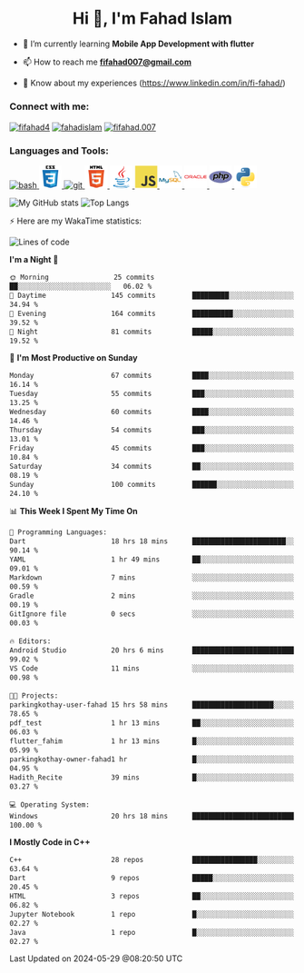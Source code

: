 <h1 align="center">Hi 👋, I'm Fahad Islam</h1>


- 🌱 I’m currently learning **Mobile App Development with flutter**

- 📫 How to reach me **fifahad007@gmail.com**

- 📄 Know about my experiences (https://www.linkedin.com/in/fi-fahad/)

<h3 align="left">Connect with me:</h3>
<p align="left">
<a href="https://twitter.com/fifahad4" target="blank"><img align="center" src="https://raw.githubusercontent.com/rahuldkjain/github-profile-readme-generator/master/src/images/icons/Social/twitter.svg" alt="fifahad4" height="30" width="40" /></a>
<a href="https://www.linkedin.com/in/fi-fahad/" target="blank"><img align="center" src="https://raw.githubusercontent.com/rahuldkjain/github-profile-readme-generator/master/src/images/icons/Social/linked-in-alt.svg" alt="fahadislam" height="30" width="40" /></a>
<a href="https://fb.com/fifahad.007" target="blank"><img align="center" src="https://raw.githubusercontent.com/rahuldkjain/github-profile-readme-generator/master/src/images/icons/Social/facebook.svg" alt="fifahad.007" height="30" width="40" /></a>
</p>

<h3 align="left">Languages and Tools:</h3>
<p align="left"> <a href="https://www.gnu.org/software/bash/" target="_blank" rel="noreferrer"> <img src="https://www.vectorlogo.zone/logos/gnu_bash/gnu_bash-icon.svg" alt="bash" width="40" height="40"/> </a> <a href="https://www.w3schools.com/css/" target="_blank" rel="noreferrer"> <img src="https://raw.githubusercontent.com/devicons/devicon/master/icons/css3/css3-original-wordmark.svg" alt="css3" width="40" height="40"/> </a> <a href="https://git-scm.com/" target="_blank" rel="noreferrer"> <img src="https://www.vectorlogo.zone/logos/git-scm/git-scm-icon.svg" alt="git" width="40" height="40"/> </a> <a href="https://www.w3.org/html/" target="_blank" rel="noreferrer"> <img src="https://raw.githubusercontent.com/devicons/devicon/master/icons/html5/html5-original-wordmark.svg" alt="html5" width="40" height="40"/> </a> <a href="https://www.java.com" target="_blank" rel="noreferrer"> <img src="https://raw.githubusercontent.com/devicons/devicon/master/icons/java/java-original.svg" alt="java" width="40" height="40"/> </a> <a href="https://developer.mozilla.org/en-US/docs/Web/JavaScript" target="_blank" rel="noreferrer"> <img src="https://raw.githubusercontent.com/devicons/devicon/master/icons/javascript/javascript-original.svg" alt="javascript" width="40" height="40"/> </a> <a href="https://www.mysql.com/" target="_blank" rel="noreferrer"> <img src="https://raw.githubusercontent.com/devicons/devicon/master/icons/mysql/mysql-original-wordmark.svg" alt="mysql" width="40" height="40"/> </a> <a href="https://www.oracle.com/" target="_blank" rel="noreferrer"> <img src="https://raw.githubusercontent.com/devicons/devicon/master/icons/oracle/oracle-original.svg" alt="oracle" width="40" height="40"/> </a> <a href="https://www.php.net" target="_blank" rel="noreferrer"> <img src="https://raw.githubusercontent.com/devicons/devicon/master/icons/php/php-original.svg" alt="php" width="40" height="40"/> </a> <a href="https://www.python.org" target="_blank" rel="noreferrer"> <img src="https://raw.githubusercontent.com/devicons/devicon/master/icons/python/python-original.svg" alt="python" width="40" height="40"/> </a> </p>

![My GitHub stats](https://github-readme-stats.vercel.app/api?username=Fahaddada47&show_icons=true&theme=radical)
![Top Langs](https://github-readme-stats.vercel.app/api/top-langs/?username=Fahaddada47&layout=donut)


⚡ Here are my WakaTime statistics:

<!--START_SECTION:waka-->
![Lines of code](https://img.shields.io/badge/From%20Hello%20World%20I%27ve%20Written-696.2%20thousand%20lines%20of%20code-blue)

**I'm a Night 🦉** 

```text
🌞 Morning                25 commits          ██░░░░░░░░░░░░░░░░░░░░░░░   06.02 % 
🌆 Daytime                145 commits         █████████░░░░░░░░░░░░░░░░   34.94 % 
🌃 Evening                164 commits         ██████████░░░░░░░░░░░░░░░   39.52 % 
🌙 Night                  81 commits          █████░░░░░░░░░░░░░░░░░░░░   19.52 % 
```
📅 **I'm Most Productive on Sunday** 

```text
Monday                   67 commits          ████░░░░░░░░░░░░░░░░░░░░░   16.14 % 
Tuesday                  55 commits          ███░░░░░░░░░░░░░░░░░░░░░░   13.25 % 
Wednesday                60 commits          ████░░░░░░░░░░░░░░░░░░░░░   14.46 % 
Thursday                 54 commits          ███░░░░░░░░░░░░░░░░░░░░░░   13.01 % 
Friday                   45 commits          ███░░░░░░░░░░░░░░░░░░░░░░   10.84 % 
Saturday                 34 commits          ██░░░░░░░░░░░░░░░░░░░░░░░   08.19 % 
Sunday                   100 commits         ██████░░░░░░░░░░░░░░░░░░░   24.10 % 
```


📊 **This Week I Spent My Time On** 

```text
💬 Programming Languages: 
Dart                     18 hrs 18 mins      ███████████████████████░░   90.14 % 
YAML                     1 hr 49 mins        ██░░░░░░░░░░░░░░░░░░░░░░░   09.01 % 
Markdown                 7 mins              ░░░░░░░░░░░░░░░░░░░░░░░░░   00.59 % 
Gradle                   2 mins              ░░░░░░░░░░░░░░░░░░░░░░░░░   00.19 % 
GitIgnore file           0 secs              ░░░░░░░░░░░░░░░░░░░░░░░░░   00.03 % 

🔥 Editors: 
Android Studio           20 hrs 6 mins       █████████████████████████   99.02 % 
VS Code                  11 mins             ░░░░░░░░░░░░░░░░░░░░░░░░░   00.98 % 

🐱‍💻 Projects: 
parkingkothay-user-fahad 15 hrs 58 mins      ████████████████████░░░░░   78.65 % 
pdf_test                 1 hr 13 mins        ██░░░░░░░░░░░░░░░░░░░░░░░   06.03 % 
flutter_fahim            1 hr 13 mins        █░░░░░░░░░░░░░░░░░░░░░░░░   05.99 % 
parkingkothay-owner-fahad1 hr                █░░░░░░░░░░░░░░░░░░░░░░░░   04.95 % 
Hadith_Recite            39 mins             █░░░░░░░░░░░░░░░░░░░░░░░░   03.27 % 

💻 Operating System: 
Windows                  20 hrs 18 mins      █████████████████████████   100.00 % 
```

**I Mostly Code in C++** 

```text
C++                      28 repos            ████████████████░░░░░░░░░   63.64 % 
Dart                     9 repos             █████░░░░░░░░░░░░░░░░░░░░   20.45 % 
HTML                     3 repos             ██░░░░░░░░░░░░░░░░░░░░░░░   06.82 % 
Jupyter Notebook         1 repo              █░░░░░░░░░░░░░░░░░░░░░░░░   02.27 % 
Java                     1 repo              █░░░░░░░░░░░░░░░░░░░░░░░░   02.27 % 
```




 Last Updated on 2024-05-29 @08:20:50 UTC
<!--END_SECTION:waka-->
